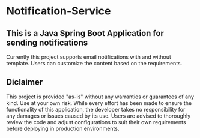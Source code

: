 # Notification-Service

## This is a Java Spring Boot Application for sending notifications

Currently this project supports email notifications with and without template. Users can customize the content based on the requirements.

## Diclaimer

This project is provided "as-is" without any warranties or guarantees of any kind. Use at your own risk. While every effort has been made 
to ensure the functionality of this application, the developer takes no responsibility for any damages or issues caused by its use. Users 
are advised to thoroughly review the code and adjust configurations to suit their own requirements before deploying in production environments.

